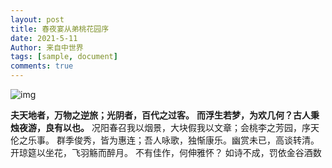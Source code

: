 ```yaml
---
layout: post
title: 春夜宴从弟桃花园序
date: 2021-5-11
Author: 来自中世界
tags: [sample, document]
comments: true
---
```



<!-- more -->
![img](https://hbimg.huabanimg.com/66f3b7f468accc88c4703e8dc9eb65f563f261761fbce-Hb2PwV_fw658/format/webp)

**夫天地者，万物之逆旅；光阴者，百代之过客。**
**而浮生若梦，为欢几何？古人秉烛夜游，良有以也。**
况阳春召我以烟景，大块假我以文章；会桃李之芳园，序天伦之乐事。
群季俊秀，皆为惠连；吾人咏歌，独惭康乐。幽赏未已，高谈转清。
开琼筵以坐花，飞羽觞而醉月。
不有佳作，何伸雅怀？
如诗不成，罚依金谷酒数